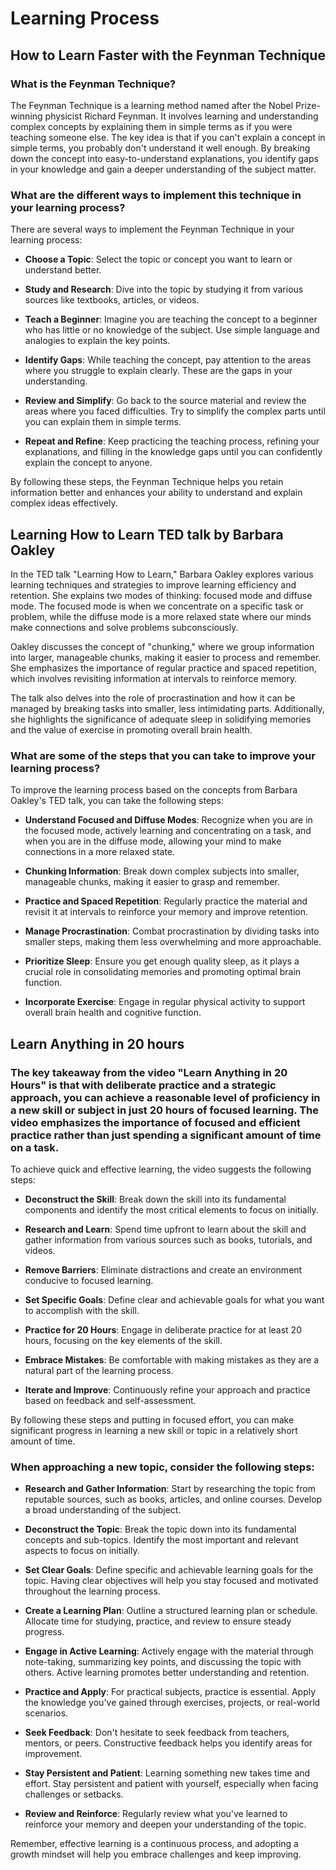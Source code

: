 # Learning Process

## How to Learn Faster with the Feynman Technique
### What is the Feynman Technique?
The Feynman Technique is a learning method named after the Nobel Prize-winning physicist Richard Feynman. It involves learning and understanding complex concepts by explaining them in simple terms as if you were teaching someone else. The key idea is that if you can't explain a concept in simple terms, you probably don't understand it well enough. By breaking down the concept into easy-to-understand explanations, you identify gaps in your knowledge and gain a deeper understanding of the subject matter.

### What are the different ways to implement this technique in your learning process?
There are several ways to implement the Feynman Technique in your learning process:

* **Choose a Topic**: Select the topic or concept you want to learn or understand better.

* **Study and Research**: Dive into the topic by studying it from various sources like textbooks, articles, or videos.

* **Teach a Beginner**: Imagine you are teaching the concept to a beginner who has little or no knowledge of the subject. Use simple language and analogies to explain the key points.

* **Identify Gaps**: While teaching the concept, pay attention to the areas where you struggle to explain clearly. These are the gaps in your understanding.

* **Review and Simplify**: Go back to the source material and review the areas where you faced difficulties. Try to simplify the complex parts until you can explain them in simple terms.

* **Repeat and Refine**: Keep practicing the teaching process, refining your explanations, and filling in the knowledge gaps until you can confidently explain the concept to anyone.

By following these steps, the Feynman Technique helps you retain information better and enhances your ability to understand and explain complex ideas effectively.

## Learning How to Learn TED talk by Barbara Oakley
In the TED talk "Learning How to Learn," Barbara Oakley explores various learning techniques and strategies to improve learning efficiency and retention. She explains two modes of thinking: focused mode and diffuse mode. The focused mode is when we concentrate on a specific task or problem, while the diffuse mode is a more relaxed state where our minds make connections and solve problems subconsciously.

Oakley discusses the concept of "chunking," where we group information into larger, manageable chunks, making it easier to process and remember. She emphasizes the importance of regular practice and spaced repetition, which involves revisiting information at intervals to reinforce memory.

The talk also delves into the role of procrastination and how it can be managed by breaking tasks into smaller, less intimidating parts. Additionally, she highlights the significance of adequate sleep in solidifying memories and the value of exercise in promoting overall brain health.

### What are some of the steps that you can take to improve your learning process?
To improve the learning process based on the concepts from Barbara Oakley's TED talk, you can take the following steps:

* **Understand Focused and Diffuse Modes**: Recognize when you are in the focused mode, actively learning and concentrating on a task, and when you are in the diffuse mode, allowing your mind to make connections in a more relaxed state.

* **Chunking Information**: Break down complex subjects into smaller, manageable chunks, making it easier to grasp and remember.

* **Practice and Spaced Repetition**: Regularly practice the material and revisit it at intervals to reinforce your memory and improve retention.

* **Manage Procrastination**: Combat procrastination by dividing tasks into smaller steps, making them less overwhelming and more approachable.

* **Prioritize Sleep**: Ensure you get enough quality sleep, as it plays a crucial role in consolidating memories and promoting optimal brain function.

* **Incorporate Exercise**: Engage in regular physical activity to support overall brain health and cognitive function.

## Learn Anything in 20 hours

### The key takeaway from the video "Learn Anything in 20 Hours" is that with deliberate practice and a strategic approach, you can achieve a reasonable level of proficiency in a new skill or subject in just 20 hours of focused learning. The video emphasizes the importance of focused and efficient practice rather than just spending a significant amount of time on a task.

To achieve quick and effective learning, the video suggests the following steps:

* **Deconstruct the Skill**: Break down the skill into its fundamental components and identify the most critical elements to focus on initially.

* **Research and Learn**: Spend time upfront to learn about the skill and gather information from various sources such as books, tutorials, and videos.

* **Remove Barriers**: Eliminate distractions and create an environment conducive to focused learning.

* **Set Specific Goals**: Define clear and achievable goals for what you want to accomplish with the skill.

* **Practice for 20 Hours**: Engage in deliberate practice for at least 20 hours, focusing on the key elements of the skill.

* **Embrace Mistakes**: Be comfortable with making mistakes as they are a natural part of the learning process.

* **Iterate and Improve**: Continuously refine your approach and practice based on feedback and self-assessment.

By following these steps and putting in focused effort, you can make significant progress in learning a new skill or topic in a relatively short amount of time.

### When approaching a new topic, consider the following steps:

* **Research and Gather Information**: Start by researching the topic from reputable sources, such as books, articles, and online courses. Develop a broad understanding of the subject.

* **Deconstruct the Topic**: Break the topic down into its fundamental concepts and sub-topics. Identify the most important and relevant aspects to focus on initially.

* **Set Clear Goals**: Define specific and achievable learning goals for the topic. Having clear objectives will help you stay focused and motivated throughout the learning process.

* **Create a Learning Plan**: Outline a structured learning plan or schedule. Allocate time for studying, practice, and review to ensure steady progress.

* **Engage in Active Learning**: Actively engage with the material through note-taking, summarizing key points, and discussing the topic with others. Active learning promotes better understanding and retention.

* **Practice and Apply**: For practical subjects, practice is essential. Apply the knowledge you've gained through exercises, projects, or real-world scenarios.

* **Seek Feedback**: Don't hesitate to seek feedback from teachers, mentors, or peers. Constructive feedback helps you identify areas for improvement.

* **Stay Persistent and Patient**: Learning something new takes time and effort. Stay persistent and patient with yourself, especially when facing challenges or setbacks.

* **Review and Reinforce**: Regularly review what you've learned to reinforce your memory and deepen your understanding of the topic.

Remember, effective learning is a continuous process, and adopting a growth mindset will help you embrace challenges and keep improving.
